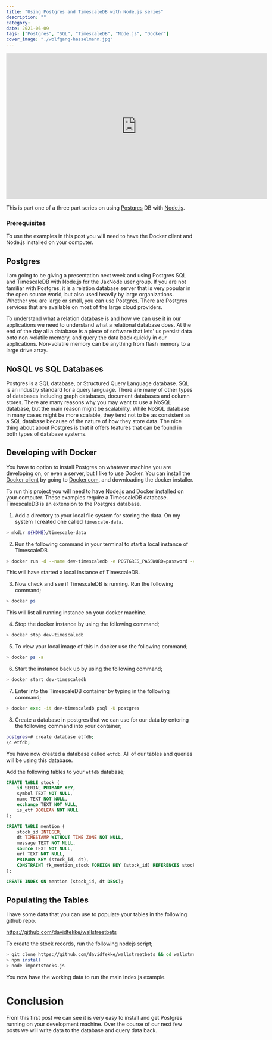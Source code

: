 ```yaml
---
title: "Using Postgres and TimescaleDB with Node.js series"
description: ""
category: 
date: 2021-06-09
tags: ["Postgres", "SQL", "TimescaleDB", "Node.js", "Docker"]
cover_image: "./wolfgang-hasselmann.jpg"
---
```


<div style="text-align: center">
<iframe width="700" height="393" src="https://youtube.com/embed/dr3ILUGwFEA" frameborder="0" allow="accelerometer; autoplay; encrypted-media; gyroscope; picture-in-picture" allowfullscreen></iframe>
</div>

This is part one of a three part series on using [Postgres](https://www.postgresql.org/) DB with [Node.js](https://nodejs.org).

### Prerequisites

To use the examples in this post you will need to have the Docker client and Node.js installed on your computer.

## Postgres

I am going to be giving a presentation next week and using Postgres SQL and TimescaleDB with Node.js for the JaxNode user group. If you are not familiar with Postgres, it is a relation database server that is very popular in the open source world, but also used heavily by large organizations. Whether you are large or small, you can use Postgres. There are Postgres services that are available on most of the large cloud providers.

To understand what a relation database is and how we can use it in our applications we need to understand what a relational database does. At the end of the day all a database is a piece of software that lets' us persist data onto non-volatile memory, and query the data back quickly in our applications. Non-volatile memory can be anything from flash memory to a large drive array. 

## NoSQL vs SQL Databases

Postgres is a SQL database, or Structured Query Language database. SQL is an industry standard for a query language. There are many of other types of databases including graph databases, document databases and column stores. There are many reasons why you may want to use a NoSQL database, but the main reason might be scalability. While NoSQL database in many cases might be more scalable, they tend not to be as consistent as a SQL database because of the nature of how they store data. The nice thing about about Postgres is that it offers features that can be found in both types of database systems.

## Developing with Docker

You have to option to install Postgres on whatever machine you are developing on, or even a server, but I like to use Docker. You can install the [Docker client](https://docs.docker.com/get-docker/) by going to [Docker.com](https://docker.com), and downloading the docker installer.

To run this project you will need to have Node.js and Docker installed on your computer. These examples require a TimescaleDB database. TimescaleDB is an extension to the Postgres database.

1) Add a directory to your local file system for storing the data. On my system I created one called `timescale-data`.

```bash
> mkdir ${HOME}/timescale-data
```

2) Run the following command in your terminal to start a local instance of TimescaleDB

```bash
> docker run -d --name dev-timescaledb -e POSTGRES_PASSWORD=password -v ${HOME}/timescale-data/:/var/lib/postgresql/data -p 5432:5432 postgres
```

This will have started a local instance of TimescaleDB. 

3) Now check and see if TimescaleDB is running. Run the following command;

```bash
> docker ps
```

This will list all running instance on your docker machine.

4) Stop the docker instance by using the following command;

```bash
> docker stop dev-timescaledb
```

5) To view your local image of this in docker use the following command;

```bash
> docker ps -a
```

6) Start the instance back up by using the following command;

```bash
> docker start dev-timescaledb
```

7) Enter into the TimescaleDB container by typing in the following command;

```bash
> docker exec -it dev-timescaledb psql -U postgres
```

8) Create a database in postgres that we can use for our data by entering the following command into your container;

```bash
postgres=# create database etfdb;
\c etfdb;
```

You have now created a database called `etfdb`. All of our tables and queries will be using this database. 

Add the following tables to your `etfdb` database;

```sql
CREATE TABLE stock (
    id SERIAL PRIMARY KEY,
    symbol TEXT NOT NULL,
    name TEXT NOT NULL,
    exchange TEXT NOT NULL,
    is_etf BOOLEAN NOT NULL
);

CREATE TABLE mention (
    stock_id INTEGER,
    dt TIMESTAMP WITHOUT TIME ZONE NOT NULL,
    message TEXT NOT NULL,
    source TEXT NOT NULL,
    url TEXT NOT NULL,
    PRIMARY KEY (stock_id, dt),
    CONSTRAINT fk_mention_stock FOREIGN KEY (stock_id) REFERENCES stock (id)
);

CREATE INDEX ON mention (stock_id, dt DESC);
```
## Populating the Tables

I have some data that you can use to populate your tables in the following github repo.

https://github.com/davidfekke/wallstreetbets

To create the stock records, run the following nodejs script;

```bash
> git clone https://github.com/davidfekke/wallstreetbets && cd wallstreetbets
> npm install
> node importstocks.js
```

You now have the working data to run the main index.js example.

# Conclusion

From this first post we can see it is very easy to install and get Postgres running on your development machine. Over the course of our next few posts we will write data to the database and query data back.